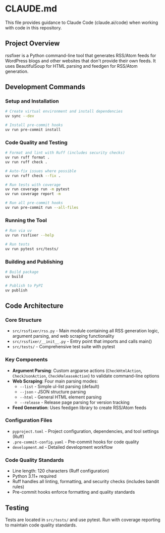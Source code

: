 # CLAUDE.md

This file provides guidance to Claude Code (claude.ai/code) when working with code in this repository.

## Project Overview

rssfixer is a Python command-line tool that generates RSS/Atom feeds for WordPress blogs and other websites that don't provide their own feeds. It uses BeautifulSoup for HTML parsing and feedgen for RSS/Atom generation.

## Development Commands

### Setup and Installation
```bash
# Create virtual environment and install dependencies
uv sync --dev

# Install pre-commit hooks
uv run pre-commit install
```

### Code Quality and Testing
```bash
# Format and lint with Ruff (includes security checks)
uv run ruff format .
uv run ruff check .

# Auto-fix issues where possible
uv run ruff check --fix .

# Run tests with coverage
uv run coverage run -m pytest
uv run coverage report -m

# Run all pre-commit hooks
uv run pre-commit run --all-files
```

### Running the Tool
```bash
# Run via uv
uv run rssfixer --help

# Run tests
uv run pytest src/tests/
```

### Building and Publishing
```bash
# Build package
uv build

# Publish to PyPI
uv publish
```

## Code Architecture

### Core Structure
- `src/rssfixer/rss.py` - Main module containing all RSS generation logic, argument parsing, and web scraping functionality
- `src/rssfixer/__init__.py` - Entry point that imports and calls main()
- `src/tests/` - Comprehensive test suite with pytest

### Key Components
- **Argument Parsing**: Custom argparse actions (`CheckHtmlAction`, `CheckJsonAction`, `CheckReleaseAction`) to validate command-line options
- **Web Scraping**: Four main parsing modes:
  - `--list` - Simple ul-list parsing (default)
  - `--json` - JSON structure parsing
  - `--html` - General HTML element parsing
  - `--release` - Release page parsing for version tracking
- **Feed Generation**: Uses feedgen library to create RSS/Atom feeds

### Configuration Files
- `pyproject.toml` - Project configuration, dependencies, and tool settings (Ruff)
- `.pre-commit-config.yaml` - Pre-commit hooks for code quality
- `development.md` - Detailed development workflow

### Code Quality Standards
- Line length: 120 characters (Ruff configuration)
- Python 3.11+ required
- Ruff handles all linting, formatting, and security checks (includes bandit rules)
- Pre-commit hooks enforce formatting and quality standards

## Testing

Tests are located in `src/tests/` and use pytest. Run with coverage reporting to maintain code quality standards.
